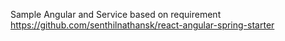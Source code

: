 Sample Angular and Service based on requirement https://github.com/senthilnathansk/react-angular-spring-starter

